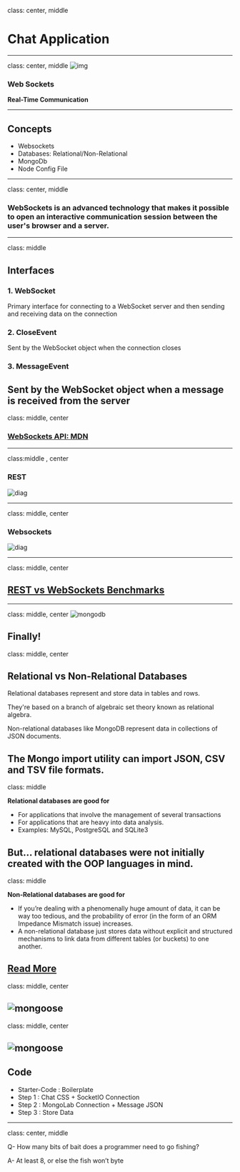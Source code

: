 class: center, middle

# Chat Application


---
class: center, middle
![img](https://media.giphy.com/media/m12EDnP8xGLy8/giphy.gif)
### Web Sockets
**Real-Time Communication**

---
## Concepts
- Websockets
- Databases: Relational/Non-Relational
- MongoDb
- Node Config File

---
class: center, middle

### WebSockets is an advanced technology that makes it possible to open an interactive communication session between the user's browser and a server. 
---
class: middle

## Interfaces
### 1. WebSocket
Primary interface for connecting to a WebSocket server and then sending and receiving data on the connection

### 2. CloseEvent
Sent by the WebSocket object when the connection closes

### 3. MessageEvent
Sent by the WebSocket object when a message is received from the server
---
class: middle, center

### [WebSockets API: MDN](https://developer.mozilla.org/en-US/docs/Web/API/WebSockets_API)
---

class:middle , center
### REST
![diag](https://i.stack.imgur.com/xuzzd.png)

---

class: middle, center
### Websockets
![diag](https://image.slidesharecdn.com/whatarewebsockets-140911173054-phpapp01/95/what-are-websockets-4-638.jpg?cb=1410456718)

---
class: middle, center
## [REST vs WebSockets Benchmarks](http://blog.arungupta.me/rest-vs-websocket-comparison-benchmarks/)

---
class: middle, center
![mongodb](https://www.nop4you.com/content/images/thumbs/0001494_search-engine-powered-by-mongodb.jpeg)

Finally!
---
class: middle, center
## Relational vs Non-Relational Databases

Relational databases represent and store data in tables and rows. 

They're based on a branch of algebraic set theory known as relational algebra. 

Non-relational databases like MongoDB represent data in collections of JSON documents. 

The Mongo import utility can import JSON, CSV and TSV file formats.
---
class: middle

**Relational databases are good for**
- For applications that involve the management of several transactions
- For applications that are heavy into data analysis.
- Examples: MySQL, PostgreSQL and SQLite3 

But... relational databases were not initially created with the OOP languages in mind.
---
class: middle

**Non-Relational databases are good for**
- If you’re dealing with a phenomenally huge amount of data, it can be way too tedious, and the probability of error (in the form of an ORM Impedance Mismatch issue) increases. 
- A non-relational database just stores data without explicit and structured mechanisms to link data from different tables (or buckets) to one another.

[Read More](https://www.mongodb.com/scale/relational-vs-non-relational-database)
---
class: middle, center

![mongoose](http://www.quickanddirtytips.com/sites/default/files/images/7832/plural-of-mongoose.jpg)
---
class: middle, center

![mongoose](https://velopert.com/wp-content/uploads/2016/02/%EC%9D%B4%EB%AF%B8%EC%A7%80-13.png)
---
## Code
- Starter-Code : Boilerplate
- Step 1 : Chat CSS + SocketIO Connection
- Step 2 : MongoLab Connection + Message JSON
- Step 3 : Store Data

---
class: center, middle

Q- How many bits of bait does a programmer need to go fishing?

A- At least 8, or else the fish won’t byte